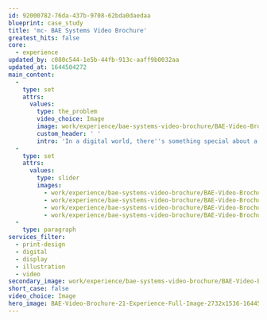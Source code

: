 ```yaml
---
id: 92000782-76da-437b-9708-62bda0daedaa
blueprint: case_study
title: 'mc- BAE Systems Video Brochure'
greatest_hits: false
core:
  - experience
updated_by: c080c544-1e5b-44fb-913c-aaff9b0032aa
updated_at: 1644504272
main_content:
  -
    type: set
    attrs:
      values:
        type: the_problem
        video_choice: Image
        image: work/experience/bae-systems-video-brochure/BAE-Video-Brochure-21-Experience-Large-927x522.jpg
        custom_header: ' '
        intro: 'In a digital world, there''s something special about a nicely printed brochure. But hold up! Who says you can''t combine the two? Well that''s exactly what we did when BAE Systems came to us to showcase their long standing partnership with Saudi Arabia. We created a design that combined the tactile feel of print with an engaging video combined with infographics. The whole package made for an enhanced and immersive read. So if you''re on the fence about about whether to choose digital or print - maybe go for both. '
  -
    type: set
    attrs:
      values:
        type: slider
        images:
          - work/experience/bae-systems-video-brochure/BAE-Video-Brochure-21-Experience-Small-740x416.25-1.jpg
          - work/experience/bae-systems-video-brochure/BAE-Video-Brochure-21-Experience-Small-740x416.25-2.jpg
          - work/experience/bae-systems-video-brochure/BAE-Video-Brochure-21-Experience-Small-740x416.25-3.jpg
          - work/experience/bae-systems-video-brochure/BAE-Video-Brochure-21-Experience-Small-740x416.25-4.jpg
  -
    type: paragraph
services_filter:
  - print-design
  - digital
  - display
  - illustration
  - video
secondary_image: work/experience/bae-systems-video-brochure/BAE-Video-Brochure-21-Experience-Secondary-Image-896x597.jpg
short_case: false
video_choice: Image
hero_image: BAE-Video-Brochure-21-Experience-Full-Image-2732x1536-1644503937.jpg
---
```

